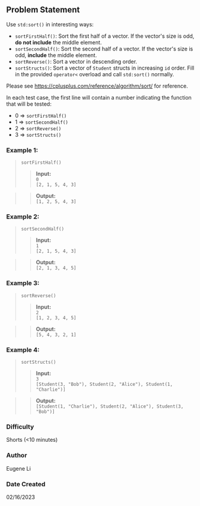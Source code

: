 ## Problem Statement
Use `std:sort()` in interesting ways:
* `sortFirstHalf()`: Sort the first half of a vector. If the vector's size is odd, **do not include** the middle element.
* `sortSecondHalf()`: Sort the second half of a vector. If the vector's size is odd, **include** the middle element.
* `sortReverse()`: Sort a vector in descending order.
* `sortStructs()`: Sort a vector of `Student` structs in increasing `id` order. Fill in the provided `operator<` overload and call `std:sort()` normally.

Please see https://cplusplus.com/reference/algorithm/sort/ for reference.

In each test case, the first line will contain a number indicating the function that will be tested:
* 0 => `sortFirstHalf()`
* 1 => `sortSecondHalf()`
* 2 => `sortReverse()`
* 3 => `sortStructs()`
  &nbsp;
### Example 1:
> `sortFirstHalf()`
>> **Input:** \
> `0` \
> `[2, 1, 5, 4, 3]`

>> **Output:** \
`[1, 2, 5, 4, 3]`

### Example 2:
> `sortSecondHalf()`
>> **Input:** \
> `1` \
> `[2, 1, 5, 4, 3]`

>> **Output:** \
`[2, 1, 3, 4, 5]`

### Example 3:
> `sortReverse()`
>> **Input:** \
> `2` \
> `[1, 2, 3, 4, 5]`

>> **Output:** \
`[5, 4, 3, 2, 1]`

### Example 4:
> `sortStructs()`
>> **Input:** \
> `3` \
> `[Student(3, "Bob"), Student(2, "Alice"), Student(1, "Charlie")]`

>> **Output:** \
> `[Student(1, "Charlie"), Student(2, "Alice"), Student(3, "Bob")]`

### Difficulty
Shorts (&lt;10 minutes)

### Author
Eugene Li

### Date Created
02/16/2023
